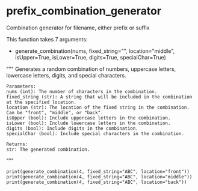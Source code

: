 # prefix_combination_generator
Combination generator for filename, either prefix or suffix

This function takes 7 arguments:
- generate_combination(nums, fixed_string="", location="middle", isUpper=True, isLower=True, digits=True, specialChar=True)

"""
    Generates a random combination of numbers, uppercase letters, lowercase letters, digits, and special characters.
    
    Parameters:
    nums (int): The number of characters in the combination.
    fixed_string (str): A string that will be included in the combination at the specified location.
    location (str): The location of the fixed string in the combination. Can be "front", "middle", or "back".
    isUpper (bool): Include uppercase letters in the combination.
    isLower (bool): Include lowercase letters in the combination.
    digits (bool): Include digits in the combination.
    specialChar (bool): Include special characters in the combination.
    
    Returns:
    str: The generated combination.
"""


`
print(generate_combination(4, fixed_string="ABC", location="front"))
print(generate_combination(4, fixed_string="ABC", location="middle"))
print(generate_combination(4, fixed_string="ABC", location="back"))
`
